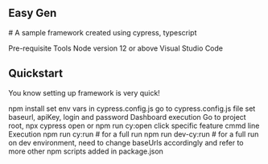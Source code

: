 <h2> Easy Gen </h2>
# A sample framework created using cypress, typescript 

Pre-requisite Tools
Node version 12 or above
Visual Studio Code <br />
<h2>Quickstart</h2>
You know setting up framework is very quick!

npm install
set env vars in cypress.config.js
go to cypress.config.js file
set baseurl, apiKey, login and password
Dashboard execution
Go to project root,
npx cypress open or npm run cy:open
click specific feature
cmmd line Execution
npm run cy:run # for a full run
npm run dev-cy:run # for a full run on dev environment, need to change baseUrls accordingly
and refer to more other npm scripts added in package.json
